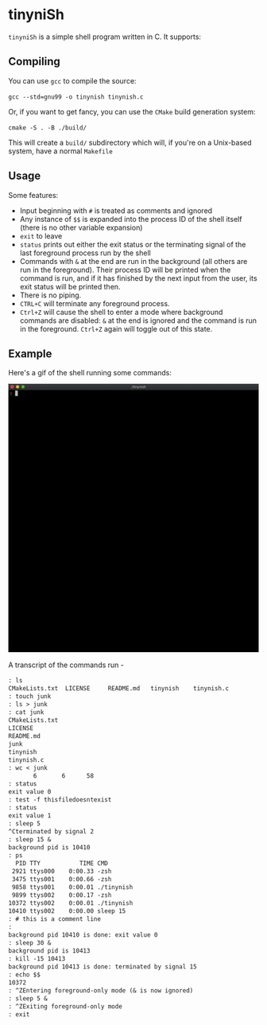 # tinyniSh
`tinyniSh` is a simple shell program written in C. It supports:



## Compiling

You can use `gcc` to compile the source:

`gcc --std=gnu99 -o tinynish tinynish.c`

Or, if you want to get fancy, you can use the `CMake` build generation system:

`cmake -S . -B ./build/`

This will create a `build/` subdirectory which will, if you're on a Unix-based system, have a normal `Makefile` 



## Usage

Some features:

- Input beginning with `#` is treated as comments and ignored
- Any instance of `$$` is expanded into the process ID of the shell itself (there is no other variable expansion)
- `exit` to leave
- `status` prints out either the exit status or the terminating signal of the last foreground process run by the shell
- Commands with `&` at the end are run in the background (all others are run in the foreground). Their process ID will be printed when the command is run, and if it has finished by the next input from the user, its exit status will be printed then.
- There is no piping.
- `CTRL+C` will terminate any foreground process. 
- `Ctrl+Z` will cause the shell to enter a mode where background commands are disabled: `&` at the end is ignored and the command is run in the foreground. `Ctrl+Z` again will toggle out of this state.



## Example

Here's a gif of the shell running some commands:

![demo](demo.gif)

A transcript of the commands run -

```
: ls
CMakeLists.txt	LICENSE		README.md	tinynish	tinynish.c
: touch junk
: ls > junk
: cat junk
CMakeLists.txt
LICENSE
README.md
junk
tinynish
tinynish.c
: wc < junk
       6       6      58
: status
exit value 0
: test -f thisfiledoesntexist
: status
exit value 1
: sleep 5
^Cterminated by signal 2
: sleep 15 &
background pid is 10410
: ps
  PID TTY           TIME CMD
 2921 ttys000    0:00.33 -zsh
 3475 ttys001    0:00.66 -zsh
 9858 ttys001    0:00.01 ./tinynish
 9899 ttys002    0:00.17 -zsh
10372 ttys002    0:00.01 ./tinynish
10410 ttys002    0:00.00 sleep 15
: # this is a comment line
:
background pid 10410 is done: exit value 0
: sleep 30 &
background pid is 10413
: kill -15 10413
background pid 10413 is done: terminated by signal 15
: echo $$
10372
: ^ZEntering foreground-only mode (& is now ignored)
: sleep 5 &
: ^ZExiting foreground-only mode
: exit
```





















